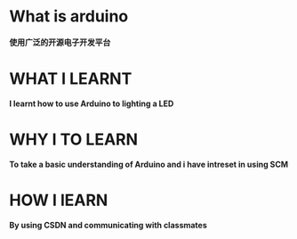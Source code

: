 # What is arduino
**使用广泛的开源电子开发平台**
# WHAT I LEARNT
**I learnt how to use Arduino to lighting a LED**
# WHY I TO LEARN
**To take a basic understanding of Arduino and i have intreset in using SCM**
# HOW I lEARN  
**By using CSDN and communicating with classmates**